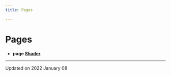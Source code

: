 ```yaml
---
title: Pages

---
```


# Pages




* **page [Shader](/reference/Pages/md__c___dev__c___p6_docs_examples_basic_p6_src___r_e_a_d_m_e#md_c__dev_c___p6_docs_examples_basic_p6_src__readme)** 



-------------------------------

Updated on 2022 January 08
